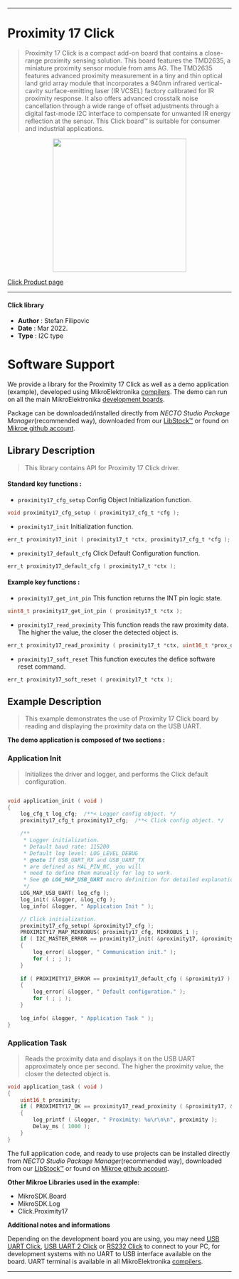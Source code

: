 
---
# Proximity 17 Click

> Proximity 17 Click is a compact add-on board that contains a close-range proximity sensing solution. This board features the TMD2635, a miniature proximity sensor module from ams AG. The TMD2635 features advanced proximity measurement in a tiny and thin optical land grid array module that incorporates a 940nm infrared vertical-cavity surface-emitting laser (IR VCSEL) factory calibrated for IR proximity response. It also offers advanced crosstalk noise cancellation through a wide range of offset adjustments through a digital fast-mode I2C interface to compensate for unwanted IR energy reflection at the sensor. This Click board™ is suitable for consumer and industrial applications.

<p align="center">
  <img src="https://download.mikroe.com/images/click_for_ide/proximity17_click.png" height=300px>
</p>

[Click Product page](https://www.mikroe.com/proximity-17-click)

---


#### Click library

- **Author**        : Stefan Filipovic
- **Date**          : Mar 2022.
- **Type**          : I2C type


# Software Support

We provide a library for the Proximity 17 Click
as well as a demo application (example), developed using MikroElektronika
[compilers](https://www.mikroe.com/necto-studio).
The demo can run on all the main MikroElektronika [development boards](https://www.mikroe.com/development-boards).

Package can be downloaded/installed directly from *NECTO Studio Package Manager*(recommended way), downloaded from our [LibStock&trade;](https://libstock.mikroe.com) or found on [Mikroe github account](https://github.com/MikroElektronika/mikrosdk_click_v2/tree/master/clicks).

## Library Description

> This library contains API for Proximity 17 Click driver.

#### Standard key functions :

- `proximity17_cfg_setup` Config Object Initialization function.
```c
void proximity17_cfg_setup ( proximity17_cfg_t *cfg );
```

- `proximity17_init` Initialization function.
```c
err_t proximity17_init ( proximity17_t *ctx, proximity17_cfg_t *cfg );
```

- `proximity17_default_cfg` Click Default Configuration function.
```c
err_t proximity17_default_cfg ( proximity17_t *ctx );
```

#### Example key functions :

- `proximity17_get_int_pin` This function returns the INT pin logic state.
```c
uint8_t proximity17_get_int_pin ( proximity17_t *ctx );
```

- `proximity17_read_proximity` This function reads the raw proximity data. The higher the value, the closer the detected object is.
```c
err_t proximity17_read_proximity ( proximity17_t *ctx, uint16_t *prox_data );
```

- `proximity17_soft_reset` This function executes the defice software reset command.
```c
err_t proximity17_soft_reset ( proximity17_t *ctx );
```

## Example Description

> This example demonstrates the use of Proximity 17 Click board by reading and displaying the proximity data on the USB UART.

**The demo application is composed of two sections :**

### Application Init

> Initializes the driver and logger, and performs the Click default configuration.

```c

void application_init ( void )
{
    log_cfg_t log_cfg;  /**< Logger config object. */
    proximity17_cfg_t proximity17_cfg;  /**< Click config object. */

    /** 
     * Logger initialization.
     * Default baud rate: 115200
     * Default log level: LOG_LEVEL_DEBUG
     * @note If USB_UART_RX and USB_UART_TX 
     * are defined as HAL_PIN_NC, you will 
     * need to define them manually for log to work. 
     * See @b LOG_MAP_USB_UART macro definition for detailed explanation.
     */
    LOG_MAP_USB_UART( log_cfg );
    log_init( &logger, &log_cfg );
    log_info( &logger, " Application Init " );

    // Click initialization.
    proximity17_cfg_setup( &proximity17_cfg );
    PROXIMITY17_MAP_MIKROBUS( proximity17_cfg, MIKROBUS_1 );
    if ( I2C_MASTER_ERROR == proximity17_init( &proximity17, &proximity17_cfg ) ) 
    {
        log_error( &logger, " Communication init." );
        for ( ; ; );
    }
    
    if ( PROXIMITY17_ERROR == proximity17_default_cfg ( &proximity17 ) )
    {
        log_error( &logger, " Default configuration." );
        for ( ; ; );
    }
    
    log_info( &logger, " Application Task " );
}

```

### Application Task

> Reads the proximity data and displays it on the USB UART approximately once per second. The higher the proximity value, the closer the detected object is.

```c
void application_task ( void )
{
    uint16_t proximity;
    if ( PROXIMITY17_OK == proximity17_read_proximity ( &proximity17, &proximity ) )
    {
        log_printf ( &logger, " Proximity: %u\r\n\n", proximity );
        Delay_ms ( 1000 );
    }
}
```

The full application code, and ready to use projects can be installed directly from *NECTO Studio Package Manager*(recommended way), downloaded from our [LibStock&trade;](https://libstock.mikroe.com) or found on [Mikroe github account](https://github.com/MikroElektronika/mikrosdk_click_v2/tree/master/clicks).

**Other Mikroe Libraries used in the example:**

- MikroSDK.Board
- MikroSDK.Log
- Click.Proximity17

**Additional notes and informations**

Depending on the development board you are using, you may need
[USB UART Click](https://www.mikroe.com/usb-uart-click),
[USB UART 2 Click](https://www.mikroe.com/usb-uart-2-click) or
[RS232 Click](https://www.mikroe.com/rs232-click) to connect to your PC, for
development systems with no UART to USB interface available on the board. UART
terminal is available in all MikroElektronika
[compilers](https://shop.mikroe.com/compilers).

---
